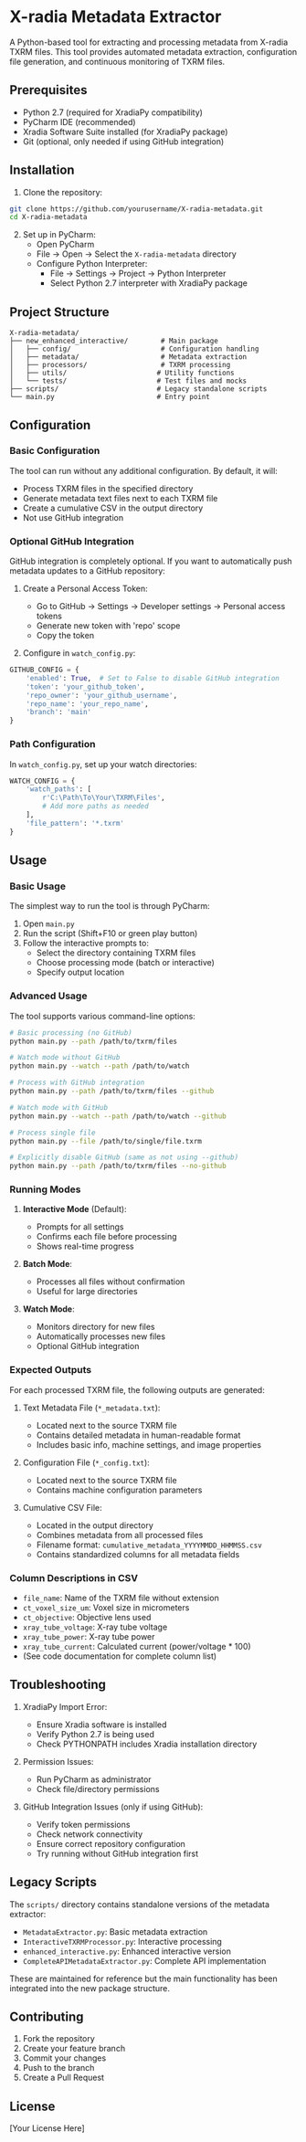 # X-radia Metadata Extractor

A Python-based tool for extracting and processing metadata from X-radia TXRM files. This tool provides automated metadata extraction, configuration file generation, and continuous monitoring of TXRM files.

## Prerequisites

- Python 2.7 (required for XradiaPy compatibility)
- PyCharm IDE (recommended)
- Xradia Software Suite installed (for XradiaPy package)
- Git (optional, only needed if using GitHub integration)

## Installation

1. Clone the repository:
```bash
git clone https://github.com/yourusername/X-radia-metadata.git
cd X-radia-metadata
```

2. Set up in PyCharm:
   - Open PyCharm
   - File -> Open -> Select the `X-radia-metadata` directory
   - Configure Python Interpreter:
     - File -> Settings -> Project -> Python Interpreter
     - Select Python 2.7 interpreter with XradiaPy package

## Project Structure

```
X-radia-metadata/
├── new_enhanced_interactive/        # Main package
│   ├── config/                      # Configuration handling
│   ├── metadata/                    # Metadata extraction
│   ├── processors/                  # TXRM processing
│   ├── utils/                      # Utility functions
│   └── tests/                      # Test files and mocks
├── scripts/                        # Legacy standalone scripts
└── main.py                         # Entry point
```

## Configuration

### Basic Configuration

The tool can run without any additional configuration. By default, it will:
- Process TXRM files in the specified directory
- Generate metadata text files next to each TXRM file
- Create a cumulative CSV in the output directory
- Not use GitHub integration

### Optional GitHub Integration

GitHub integration is completely optional. If you want to automatically push metadata updates to a GitHub repository:

1. Create a Personal Access Token:
   - Go to GitHub -> Settings -> Developer settings -> Personal access tokens
   - Generate new token with 'repo' scope
   - Copy the token

2. Configure in `watch_config.py`:
```python
GITHUB_CONFIG = {
    'enabled': True,  # Set to False to disable GitHub integration
    'token': 'your_github_token',
    'repo_owner': 'your_github_username',
    'repo_name': 'your_repo_name',
    'branch': 'main'
}
```

### Path Configuration

In `watch_config.py`, set up your watch directories:
```python
WATCH_CONFIG = {
    'watch_paths': [
        r'C:\Path\To\Your\TXRM\Files',
        # Add more paths as needed
    ],
    'file_pattern': '*.txrm'
}
```

## Usage

### Basic Usage

The simplest way to run the tool is through PyCharm:

1. Open `main.py`
2. Run the script (Shift+F10 or green play button)
3. Follow the interactive prompts to:
   - Select the directory containing TXRM files
   - Choose processing mode (batch or interactive)
   - Specify output location

### Advanced Usage

The tool supports various command-line options:

```bash
# Basic processing (no GitHub)
python main.py --path /path/to/txrm/files

# Watch mode without GitHub
python main.py --watch --path /path/to/watch

# Process with GitHub integration
python main.py --path /path/to/txrm/files --github

# Watch mode with GitHub
python main.py --watch --path /path/to/watch --github

# Process single file
python main.py --file /path/to/single/file.txrm

# Explicitly disable GitHub (same as not using --github)
python main.py --path /path/to/txrm/files --no-github
```

### Running Modes

1. **Interactive Mode** (Default):
   - Prompts for all settings
   - Confirms each file before processing
   - Shows real-time progress

2. **Batch Mode**:
   - Processes all files without confirmation
   - Useful for large directories

3. **Watch Mode**:
   - Monitors directory for new files
   - Automatically processes new files
   - Optional GitHub integration

### Expected Outputs

For each processed TXRM file, the following outputs are generated:

1. Text Metadata File (`*_metadata.txt`):
   - Located next to the source TXRM file
   - Contains detailed metadata in human-readable format
   - Includes basic info, machine settings, and image properties

2. Configuration File (`*_config.txt`):
   - Located next to the source TXRM file
   - Contains machine configuration parameters

3. Cumulative CSV File:
   - Located in the output directory
   - Combines metadata from all processed files
   - Filename format: `cumulative_metadata_YYYYMMDD_HHMMSS.csv`
   - Contains standardized columns for all metadata fields

### Column Descriptions in CSV

- `file_name`: Name of the TXRM file without extension
- `ct_voxel_size_um`: Voxel size in micrometers
- `ct_objective`: Objective lens used
- `xray_tube_voltage`: X-ray tube voltage
- `xray_tube_power`: X-ray tube power
- `xray_tube_current`: Calculated current (power/voltage * 100)
- (See code documentation for complete column list)

## Troubleshooting

1. XradiaPy Import Error:
   - Ensure Xradia software is installed
   - Verify Python 2.7 is being used
   - Check PYTHONPATH includes Xradia installation directory

2. Permission Issues:
   - Run PyCharm as administrator
   - Check file/directory permissions

3. GitHub Integration Issues (only if using GitHub):
   - Verify token permissions
   - Check network connectivity
   - Ensure correct repository configuration
   - Try running without GitHub integration first

## Legacy Scripts

The `scripts/` directory contains standalone versions of the metadata extractor:
- `MetadataExtractor.py`: Basic metadata extraction
- `InteractiveTXRMProcessor.py`: Interactive processing
- `enhanced_interactive.py`: Enhanced interactive version
- `CompleteAPIMetadataExtractor.py`: Complete API implementation

These are maintained for reference but the main functionality has been integrated into the new package structure.

## Contributing

1. Fork the repository
2. Create your feature branch
3. Commit your changes
4. Push to the branch
5. Create a Pull Request

## License

[Your License Here]
